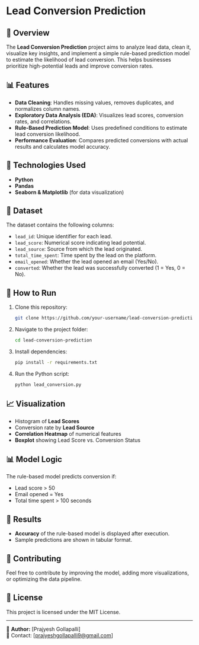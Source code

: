 # Lead Conversion Prediction

## 📌 Overview
The **Lead Conversion Prediction** project aims to analyze lead data, clean it, visualize key insights, and implement a simple rule-based prediction model to estimate the likelihood of lead conversion. This helps businesses prioritize high-potential leads and improve conversion rates.

## 📊 Features
- **Data Cleaning**: Handles missing values, removes duplicates, and normalizes column names.
- **Exploratory Data Analysis (EDA)**: Visualizes lead scores, conversion rates, and correlations.
- **Rule-Based Prediction Model**: Uses predefined conditions to estimate lead conversion likelihood.
- **Performance Evaluation**: Compares predicted conversions with actual results and calculates model accuracy.

## 🔧 Technologies Used
- **Python**
- **Pandas**
- **Seaborn & Matplotlib** (for data visualization)

## 📂 Dataset
The dataset contains the following columns:
- `lead_id`: Unique identifier for each lead.
- `lead_score`: Numerical score indicating lead potential.
- `lead_source`: Source from which the lead originated.
- `total_time_spent`: Time spent by the lead on the platform.
- `email_opened`: Whether the lead opened an email (Yes/No).
- `converted`: Whether the lead was successfully converted (1 = Yes, 0 = No).

## 🚀 How to Run
1. Clone this repository:
   ```bash
   git clone https://github.com/your-username/lead-conversion-prediction.git
   ```
2. Navigate to the project folder:
   ```bash
   cd lead-conversion-prediction
   ```
3. Install dependencies:
   ```bash
   pip install -r requirements.txt
   ```
4. Run the Python script:
   ```bash
   python lead_conversion.py
   ```

## 📈 Visualization
- Histogram of **Lead Scores**
- Conversion rate by **Lead Source**
- **Correlation Heatmap** of numerical features
- **Boxplot** showing Lead Score vs. Conversion Status

## 📊 Model Logic
The rule-based model predicts conversion if:
- Lead score > 50
- Email opened = Yes
- Total time spent > 100 seconds

## 📌 Results
- **Accuracy** of the rule-based model is displayed after execution.
- Sample predictions are shown in tabular format.

## 🤝 Contributing
Feel free to contribute by improving the model, adding more visualizations, or optimizing the data pipeline.

## 📝 License
This project is licensed under the MIT License.

---
📢 **Author:** [Prajyesh Gollapalli]  
📧 Contact: [prajyeshgollapalli9@gmail.com]

